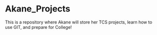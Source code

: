 # Akane_Projects

This is a repository where Akane will store her TCS projects, learn how to use GIT, and prepare for College!